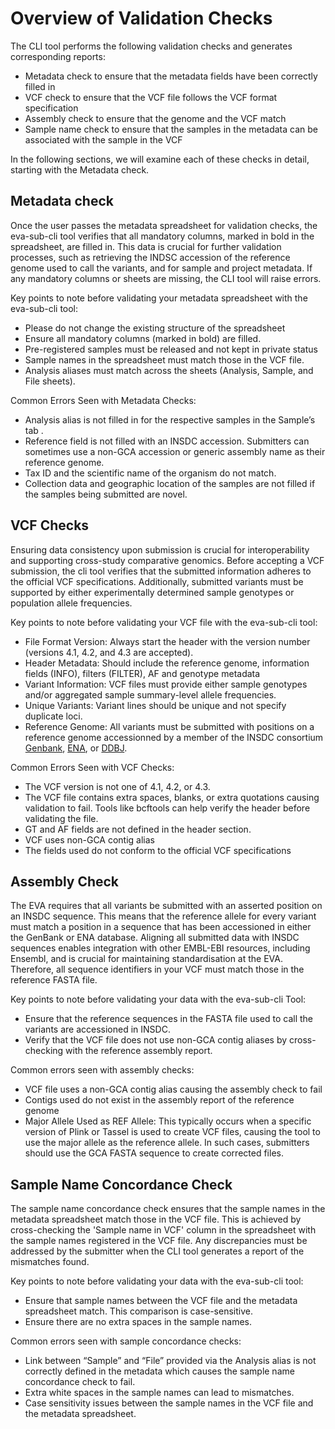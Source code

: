 # Overview of Validation Checks 

The CLI tool performs the following validation checks and generates corresponding reports:

- Metadata check to ensure that the metadata fields have been correctly filled in
- VCF check to ensure that the VCF file follows the VCF format specification
- Assembly check to ensure that the genome and the VCF match
- Sample name check to ensure that the samples in the metadata can be associated with the sample in the VCF

In the following sections, we will examine each of these checks in detail, starting with the Metadata check.

## Metadata check

Once the user passes the metadata spreadsheet for validation checks, the eva-sub-cli tool verifies that all mandatory columns, marked in bold in the spreadsheet, are filled in. This data is crucial for further validation processes, such as retrieving the INDSC accession of the reference genome used to call the variants, and for sample and project metadata. If any mandatory columns or sheets are missing, the CLI tool will raise errors.

Key points to note before validating your metadata spreadsheet with the eva-sub-cli tool:

- Please do not change the existing structure of the spreadsheet
- Ensure all mandatory columns (marked in bold) are filled.
- Pre-registered samples must be released and not kept in private status
- Sample names in the spreadsheet must match those in the VCF file.
- Analysis aliases must match across the sheets (Analysis, Sample, and File sheets).

Common Errors Seen with Metadata Checks:

- Analysis alias is not filled in for the respective samples in the Sample’s tab .
- Reference field is not filled with an INSDC accession. Submitters can sometimes use a non-GCA accession or generic assembly name as their reference genome.
- Tax ID and the scientific name of the organism do not match.
- Collection data and geographic location of the samples are not filled if the samples being submitted are novel.

## VCF Checks

Ensuring data consistency upon submission is crucial for interoperability and supporting cross-study comparative genomics. Before accepting a VCF submission, the cli tool verifies that the submitted information adheres to the official VCF specifications. Additionally, submitted variants must be supported by either experimentally determined sample genotypes or population allele frequencies.

Key points to note before validating your VCF file with the eva-sub-cli tool:

- File Format Version: Always start the header with the version number (versions 4.1, 4.2, and 4.3 are accepted).
- Header Metadata: Should include the reference genome, information fields (INFO), filters (FILTER), AF and  genotype metadata
- Variant Information: VCF files must provide either sample genotypes and/or aggregated sample summary-level allele frequencies.
- Unique Variants: Variant lines should be unique and not specify duplicate loci.
- Reference Genome: All variants must be submitted with positions on a reference genome accessionned by a member of the INSDC consortium  [Genbank](https://www.ncbi.nlm.nih.gov/genbank/), [ENA](https://www.ebi.ac.uk/ena/browser/home), or [DDBJ](https://www.ddbj.nig.ac.jp/index-e.html).

Common Errors Seen with VCF Checks:

- The VCF version is not one of 4.1, 4.2, or 4.3.
- The VCF file contains extra spaces, blanks, or extra quotations causing validation to fail. Tools like bcftools can help verify the header before validating the file.
- GT and AF fields are not defined in the header section.
- VCF uses non-GCA contig alias
- The fields used do not conform to the official VCF specifications 

## Assembly Check

The EVA requires that all variants be submitted with an asserted position on an INSDC sequence. This means that the reference allele for every variant must match a position in a sequence that has been accessioned in either the GenBank or ENA database. Aligning all submitted data with INSDC sequences enables integration with other EMBL-EBI resources, including Ensembl, and is crucial for maintaining standardisation at the EVA. Therefore, all sequence identifiers in your VCF must match those in the reference FASTA file.

Key points to note before validating your data with the eva-sub-cli Tool:

- Ensure that the reference sequences in the FASTA file used to call the variants are accessioned in INSDC.
- Verify that the VCF file does not use non-GCA contig aliases by cross-checking with the reference assembly report.

 Common errors seen with assembly checks:
 
- VCF file uses a non-GCA contig alias causing the assembly check to fail
- Contigs used do not exist in the assembly report of the reference genome
- Major Allele Used as REF Allele: This typically occurs when a specific version of Plink or Tassel is used to create VCF files, causing the tool to use the major allele as the reference allele. In such cases, submitters should use the GCA FASTA sequence to create corrected files.

## Sample Name Concordance Check

The sample name concordance check ensures that the sample names in the metadata spreadsheet match those in the VCF file. This is achieved by cross-checking the 'Sample name in VCF' column in the spreadsheet with the sample names registered in the VCF file. Any discrepancies must be addressed by the submitter when the CLI tool generates a report of the  mismatches found.

Key points to note before validating your data with the eva-sub-cli tool:

- Ensure that sample names between the VCF file and the metadata spreadsheet match. This comparison is case-sensitive.
- Ensure there are no extra spaces in the sample names.

Common errors seen with sample concordance checks:

- Link between “Sample” and “File” provided via the Analysis alias is not correctly defined in the metadata which causes the sample name concordance check to fail.
- Extra white spaces in the sample names can lead to mismatches.
- Case sensitivity issues between the sample names in the VCF file and the metadata spreadsheet.

